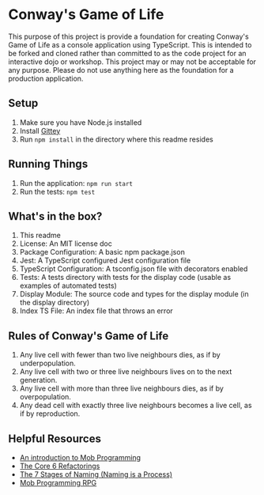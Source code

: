 # Conway's Game of Life #

This purpose of this project is provide a foundation for creating Conway's Game of Life as a console application using TypeScript. This is intended to be forked and cloned rather than committed to as the code project for an interactive dojo or workshop. This project may or may not be acceptable for any purpose. Please do not use anything here as the foundation for a production application.

## Setup ##

1. Make sure you have Node.js installed
2. Install [Gittey](https://www.npmjs.com/package/gittey)
3. Run `npm install` in the directory where this readme resides

## Running Things ##

1. Run the application: `npm run start`
2. Run the tests: `npm test`

## What's in the box? ##

1. This readme
2. License: An MIT license doc
3. Package Configuration: A basic npm package.json
4. Jest: A TypeScript configured Jest configuration file
5. TypeScript Configuration: A tsconfig.json file with decorators enabled
6. Tests: A tests directory with tests for the display code (usable as examples of automated tests)
7. Display Module: The source code and types for the display module (in the display directory)
8. Index TS File: An index file that throws an error

## Rules of Conway's Game of Life ##

1. Any live cell with fewer than two live neighbours dies, as if by underpopulation.
2. Any live cell with two or three live neighbours lives on to the next generation.
3. Any live cell with more than three live neighbours dies, as if by overpopulation.
4. Any dead cell with exactly three live neighbours becomes a live cell, as if by reproduction.

## Helpful Resources ##

* [An introduction to Mob Programming](https://www.youtube.com/watch?v=8cy64qkgTyI)
* [The Core 6 Refactorings](https://arlobelshee.com/the-core-6-refactorings/)
* [The 7 Stages of Naming (Naming is a Process)](https://www.digdeeproots.com/articles/on/naming-process/)
* [Mob Programming RPG](https://github.com/willemlarsen/mobprogrammingrpg)

